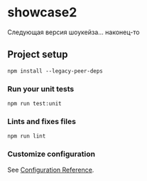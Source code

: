 # showcase2
Следующая версия шоукейза... наконец-то

## Project setup
```
npm install --legacy-peer-deps
```

### Run your unit tests
```
npm run test:unit
```

### Lints and fixes files
```
npm run lint
```

### Customize configuration
See [Configuration Reference](https://cli.vuejs.org/config/).
